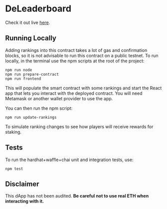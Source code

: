 # DeLeaderboard

Check it out live [here](https://master.d3g1nzgxr2hsak.amplifyapp.com/).

## Running Locally

Adding rankings into this contract takes a lot of gas and confirmation blocks, so it is not advisable to run this
contract on a public testnet. To run locally, in the terminal use the npm scripts at the root of the project:

```shell
npm run node
npm run prepare-contract
npm run frontend
```

This will populate the smart contract with some rankings and start the React app that lets you interact with the
deployed contract. You will need Metamask or another wallet provider to use the app.

You can then run the npm script:

```shell
npm run update-rankings
```

To simulate ranking changes to see how players will receive rewards for staking.

## Tests

To run the hardhat+waffle+chai unit and integration tests, use:

```shell
npm test
```

## Disclaimer

This dApp has not been audited. **Be careful not to use real ETH when interacting with it.**